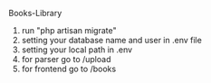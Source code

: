 Books-Library

1. run "php artisan migrate"
2. setting your database name and user in .env file
3. setting your local path in .env
4. for parser go to /upload
5. for frontend go to /books